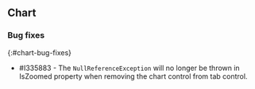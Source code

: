 ## Chart

### Bug fixes
{:#chart-bug-fixes}

* \#I335883 - The `NullReferenceException` will no longer be thrown in IsZoomed property when removing the chart control from tab control.